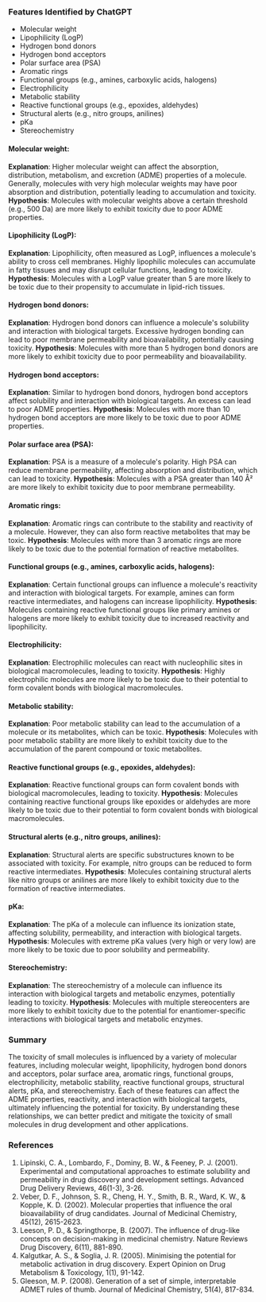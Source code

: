 ### Features Identified by ChatGPT
- Molecular weight
- Lipophilicity (LogP)
- Hydrogen bond donors
- Hydrogen bond acceptors
- Polar surface area (PSA)
- Aromatic rings
- Functional groups (e.g., amines, carboxylic acids, halogens)
- Electrophilicity
- Metabolic stability
- Reactive functional groups (e.g., epoxides, aldehydes)
- Structural alerts (e.g., nitro groups, anilines)
- pKa
- Stereochemistry

#### Molecular weight:
**Explanation**: Higher molecular weight can affect the absorption, distribution, metabolism, and excretion (ADME) properties of a molecule. Generally, molecules with very high molecular weights may have poor absorption and distribution, potentially leading to accumulation and toxicity.
**Hypothesis**: Molecules with molecular weights above a certain threshold (e.g., 500 Da) are more likely to exhibit toxicity due to poor ADME properties.

#### Lipophilicity (LogP):
**Explanation**: Lipophilicity, often measured as LogP, influences a molecule's ability to cross cell membranes. Highly lipophilic molecules can accumulate in fatty tissues and may disrupt cellular functions, leading to toxicity.
**Hypothesis**: Molecules with a LogP value greater than 5 are more likely to be toxic due to their propensity to accumulate in lipid-rich tissues.

#### Hydrogen bond donors:
**Explanation**: Hydrogen bond donors can influence a molecule's solubility and interaction with biological targets. Excessive hydrogen bonding can lead to poor membrane permeability and bioavailability, potentially causing toxicity.
**Hypothesis**: Molecules with more than 5 hydrogen bond donors are more likely to exhibit toxicity due to poor permeability and bioavailability.

#### Hydrogen bond acceptors:
**Explanation**: Similar to hydrogen bond donors, hydrogen bond acceptors affect solubility and interaction with biological targets. An excess can lead to poor ADME properties.
**Hypothesis**: Molecules with more than 10 hydrogen bond acceptors are more likely to be toxic due to poor ADME properties.

#### Polar surface area (PSA):
**Explanation**: PSA is a measure of a molecule's polarity. High PSA can reduce membrane permeability, affecting absorption and distribution, which can lead to toxicity.
**Hypothesis**: Molecules with a PSA greater than 140 Å² are more likely to exhibit toxicity due to poor membrane permeability.

#### Aromatic rings:
**Explanation**: Aromatic rings can contribute to the stability and reactivity of a molecule. However, they can also form reactive metabolites that may be toxic.
**Hypothesis**: Molecules with more than 3 aromatic rings are more likely to be toxic due to the potential formation of reactive metabolites.

#### Functional groups (e.g., amines, carboxylic acids, halogens):
**Explanation**: Certain functional groups can influence a molecule's reactivity and interaction with biological targets. For example, amines can form reactive intermediates, and halogens can increase lipophilicity.
**Hypothesis**: Molecules containing reactive functional groups like primary amines or halogens are more likely to exhibit toxicity due to increased reactivity and lipophilicity.

#### Electrophilicity:
**Explanation**: Electrophilic molecules can react with nucleophilic sites in biological macromolecules, leading to toxicity.
**Hypothesis**: Highly electrophilic molecules are more likely to be toxic due to their potential to form covalent bonds with biological macromolecules.

#### Metabolic stability:
**Explanation**: Poor metabolic stability can lead to the accumulation of a molecule or its metabolites, which can be toxic.
**Hypothesis**: Molecules with poor metabolic stability are more likely to exhibit toxicity due to the accumulation of the parent compound or toxic metabolites.

#### Reactive functional groups (e.g., epoxides, aldehydes):
**Explanation**: Reactive functional groups can form covalent bonds with biological macromolecules, leading to toxicity.
**Hypothesis**: Molecules containing reactive functional groups like epoxides or aldehydes are more likely to be toxic due to their potential to form covalent bonds with biological macromolecules.

#### Structural alerts (e.g., nitro groups, anilines):
**Explanation**: Structural alerts are specific substructures known to be associated with toxicity. For example, nitro groups can be reduced to form reactive intermediates.
**Hypothesis**: Molecules containing structural alerts like nitro groups or anilines are more likely to exhibit toxicity due to the formation of reactive intermediates.

#### pKa:
**Explanation**: The pKa of a molecule can influence its ionization state, affecting solubility, permeability, and interaction with biological targets.
**Hypothesis**: Molecules with extreme pKa values (very high or very low) are more likely to be toxic due to poor solubility and permeability.

#### Stereochemistry:
**Explanation**: The stereochemistry of a molecule can influence its interaction with biological targets and metabolic enzymes, potentially leading to toxicity.
**Hypothesis**: Molecules with multiple stereocenters are more likely to exhibit toxicity due to the potential for enantiomer-specific interactions with biological targets and metabolic enzymes.

### Summary
The toxicity of small molecules is influenced by a variety of molecular features, including molecular weight, lipophilicity, hydrogen bond donors and acceptors, polar surface area, aromatic rings, functional groups, electrophilicity, metabolic stability, reactive functional groups, structural alerts, pKa, and stereochemistry. Each of these features can affect the ADME properties, reactivity, and interaction with biological targets, ultimately influencing the potential for toxicity. By understanding these relationships, we can better predict and mitigate the toxicity of small molecules in drug development and other applications.

### References
1. Lipinski, C. A., Lombardo, F., Dominy, B. W., & Feeney, P. J. (2001). Experimental and computational approaches to estimate solubility and permeability in drug discovery and development settings. Advanced Drug Delivery Reviews, 46(1-3), 3-26.
2. Veber, D. F., Johnson, S. R., Cheng, H. Y., Smith, B. R., Ward, K. W., & Kopple, K. D. (2002). Molecular properties that influence the oral bioavailability of drug candidates. Journal of Medicinal Chemistry, 45(12), 2615-2623.
3. Leeson, P. D., & Springthorpe, B. (2007). The influence of drug-like concepts on decision-making in medicinal chemistry. Nature Reviews Drug Discovery, 6(11), 881-890.
4. Kalgutkar, A. S., & Soglia, J. R. (2005). Minimising the potential for metabolic activation in drug discovery. Expert Opinion on Drug Metabolism & Toxicology, 1(1), 91-142.
5. Gleeson, M. P. (2008). Generation of a set of simple, interpretable ADMET rules of thumb. Journal of Medicinal Chemistry, 51(4), 817-834.